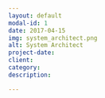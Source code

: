 ```yaml
---
layout: default
modal-id: 1
date: 2017-04-15
img: system_architect.png
alt: System Architect
project-date: 
client: 
category: 
description: 

---
```

